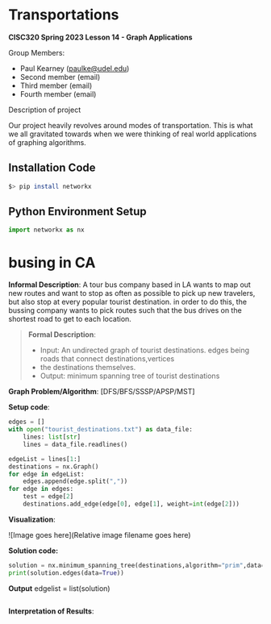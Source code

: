 # Transportations

**CISC320 Spring 2023 Lesson 14 - Graph Applications**

Group Members:
* Paul Kearney (paulke@udel.edu)
* Second member (email)
* Third member (email)
* Fourth member (email)

Description of project

Our project heavily revolves around modes of transportation. This is what we all gravitated towards when we were thinking
of real world applications of graphing algorithms. 

## Installation Code

```sh
$> pip install networkx
```

## Python Environment Setup

```python
import networkx as nx
```

# busing in CA
**Informal Description**: 
A tour bus company based in LA wants to map out new routes and want to stop as often as possible to
pick up new travelers, but also stop at every popular tourist destination. in order to do this, the bussing 
company wants to pick routes such that the bus drives on the shortest road to get to each location.
> **Formal Description**:
>  * Input: An undirected graph of tourist destinations. edges being roads that connect destinations,vertices 
>  * the destinations themselves.
>  * Output: minimum spanning tree of tourist destinations

**Graph Problem/Algorithm**: [DFS/BFS/SSSP/APSP/MST]


**Setup code**:

```python
edges = []
with open("tourist_destinations.txt") as data_file:
    lines: list[str]
    lines = data_file.readlines()

edgeList = lines[1:]
destinations = nx.Graph()
for edge in edgeList:
    edges.append(edge.split(","))
for edge in edges:
    test = edge[2]
    destinations.add_edge(edge[0], edge[1], weight=int(edge[2]))
```
**Visualization**:

![Image goes here](Relative image filename goes here)

**Solution code:**

```python
solution = nx.minimum_spanning_tree(destinations,algorithm="prim",data=False)
print(solution.edges(data=True))

```

**Output**
edgelist = list(solution)
```
```

**Interpretation of Results**:

